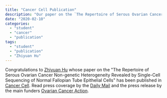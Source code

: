 ```yaml
---
title: "Cancer Cell Publication"
description: "Our paper on the `The Repertoire of Serous Ovarian Cancer Non-genetic Heterogeneity Revealed by Single-Cell Sequencing of Normal Fallopian Tube Epithelial Cells` has been published in Cancer cell."
date: "2020-02-10"
categories:
  - "student"
  - "cancer"
  - "publication"
tags:
  - "student"
  - "publication" 
  - "Zhiyuan Hu"
---
```


Congratulations to [Zhiyuan Hu](../../authors/hu) whose paper on the "The Repertoire of Serous Ovarian Cancer Non-genetic Heterogeneity Revealed by Single-Cell Sequencing of Normal Fallopian Tube Epithelial Cells" has been published in [Cancer Cell](https://www.cell.com/cancer-cell/fulltext/S1535-6108(20)30042-8). Read press coverage by the [Daily Mail](https://www.dailymail.co.uk/health/article-7987639/Ovarian-cancer-hope-discovery-six-types-cell-trigger-silent-killer.html) and the press release by the main funders [Ovarian Cancer Action](https://ovarian.org.uk/news-and-blog/news/ovarian-cancer-action-scientists-closer-finding-cell-origin-ovarian-cancer/).